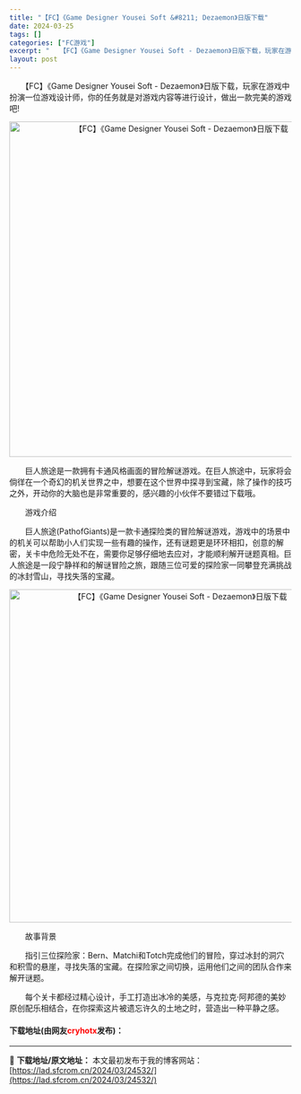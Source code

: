 ```yaml
---
title: "【FC】《Game Designer Yousei Soft &#8211; Dezaemon》日版下载"
date: 2024-03-25
tags: []
categories: ["FC游戏"]
excerpt: "　　【FC】《Game Designer Yousei Soft - Dezaemon》日版下载，玩家在游戏中扮演一位游戏设计师，你的任务就是对游戏内容等进行设计，做出一款完美的游戏吧! 　　巨人旅途是一款拥有卡通风格画面的冒险解谜游戏。在巨人旅途中，玩家将会倘徉在一个奇幻的机关世界之中，想要在这个&hellip;"
layout: post
---
```


 <p>　　【FC】《Game Designer Yousei Soft - Dezaemon》日版下载，玩家在游戏中扮演一位游戏设计师，你的任务就是对游戏内容等进行设计，做出一款完美的游戏吧!</p> <p align="center"><img align="" border="0" src="https://lad.sfcrom.cn/wp-content/uploads/2024/03/20240325_660191701a3f9.png" width="598" alt="【FC】《Game Designer Yousei Soft - Dezaemon》日版下载" /></p> <p>　　巨人旅途是一款拥有卡通风格画面的冒险解谜游戏。在巨人旅途中，玩家将会倘徉在一个奇幻的机关世界之中，想要在这个世界中探寻到宝藏，除了操作的技巧之外，开动你的大脑也是非常重要的，感兴趣的小伙伴不要错过下载哦。</p> <p>　　游戏介绍</p> <p>　　巨人旅途(PathofGiants)是一款卡通探险类的冒险解谜游戏，游戏中的场景中的机关可以帮助小人们实现一些有趣的操作，还有谜题更是环环相扣，创意的解密，关卡中危险无处不在，需要你足够仔细地去应对，才能顺利解开谜题真相。巨人旅途是一段宁静祥和的解谜冒险之旅，跟随三位可爱的探险家一同攀登充满挑战的冰封雪山，寻找失落的宝藏。</p> <p align="center"><img align="" border="0" src="https://lad.sfcrom.cn/wp-content/uploads/2024/03/20240325_6601917116dab.png" width="594" alt="【FC】《Game Designer Yousei Soft - Dezaemon》日版下载" /></p> <p>　　故事背景</p> <p>　　指引三位探险家：Bern、Matchi和Totch完成他们的冒险，穿过冰封的洞穴和积雪的悬崖，寻找失落的宝藏。在探险家之间切换，运用他们之间的团队合作来解开谜题。</p> <p>　　每个关卡都经过精心设计，手工打造出冰冷的美感，与克拉克&middot;阿邦德的美妙原创配乐相结合，在你探索这片被遗忘许久的土地之时，营造出一种平静之感。</p> <p><h4>下载地址(由网友<font color="red">cryhotx</font>发布)：</h4></p> 

---
📖 **下载地址/原文地址：** 本文最初发布于我的博客网站：[https://lad.sfcrom.cn/2024/03/24532/](https://lad.sfcrom.cn/2024/03/24532/)
